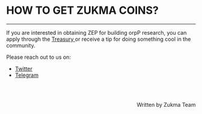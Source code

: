 # <b> HOW TO GET ZUKMA COINS?</b>
---

If you are interested in obtaining ZEP for building orpP research, you can apply through the <a href="https://docs.zukma.org/what-to-try/treasury/" target="_blank"> Treasury </a> or receive a tip for doing something cool in the community.

Please reach out to us on:

- <a href="https://twitter.com/zukmachain" target="_blank"> Twitter </a>
- <a href="https://t.me/zukmachain" target="_blank"> Telegram </a>

<br></br>

<p align=right> Written by Zukma Team </p>
